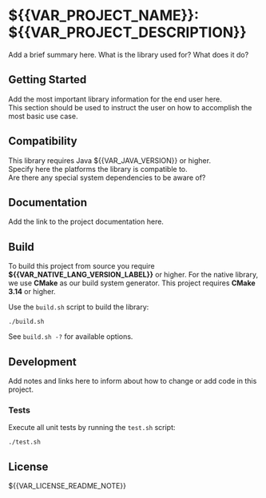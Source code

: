 # ${{VAR_PROJECT_NAME}}: ${{VAR_PROJECT_DESCRIPTION}}

Add a brief summary here. What is the library used for? What does it do?

## Getting Started

Add the most important library information for the end user here.  
This section should be used to instruct the user on how to accomplish the most basic use case.


## Compatibility

This library requires Java ${{VAR_JAVA_VERSION}} or higher.  
Specify here the platforms the library is compatible to.  
Are there any special system dependencies to be aware of?


## Documentation

Add the link to the project documentation here.


## Build

To build this project from source you require **${{VAR_NATIVE_LANG_VERSION_LABEL}}** or higher.
For the native library, we use **CMake** as our build system generator. This project requires **CMake 3.14** or higher.

Use the ```build.sh``` script to build the library:
```
./build.sh
```
See ```build.sh -?``` for available options.


## Development

Add notes and links here to inform about how to change or add code in this project.

### Tests

Execute all unit tests by running the ```test.sh``` script:
```
./test.sh
```


## License

${{VAR_LICENSE_README_NOTE}}

